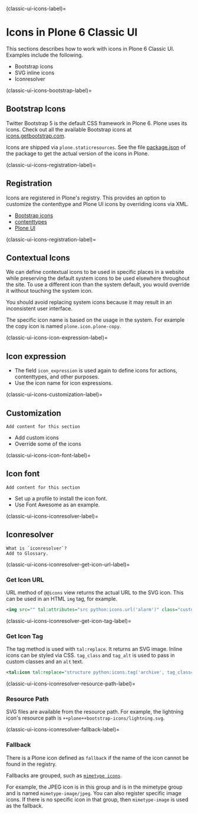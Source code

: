 (classic-ui-icons-label)=

# Icons in Plone 6 Classic UI

This sections describes how to work with icons in Plone 6 Classic UI.
Examples include the following.

- Bootstrap icons
- SVG inline icons
- Iconresolver


(classic-ui-icons-bootstrap-label)=

## Bootstrap Icons

Twitter Bootstrap 5 is the default CSS framework in Plone 6.
Plone uses its icons.
Check out all the available Bootstrap icons at [icons.getbootstrap.com](https://icons.getbootstrap.com/).

Icons are shipped via `plone.staticresources`.
See the file [package.json](https://github.com/plone/plone.staticresources/blob/master/package.json) of the package to get the actual version of the icons in Plone.


(classic-ui-icons-registration-label)=

## Registration

Icons are registered in Plone's registry.
This provides an option to customize the contenttype and Plone UI icons by overriding icons via XML.

- [Bootstrap icons](https://github.com/plone/plone.staticresources/blob/master/src/plone/staticresources/profiles/default/registry/icons_bootstrap.xml)
- [contenttypes](https://github.com/plone/plone.staticresources/blob/master/src/plone/staticresources/profiles/default/registry/icons_contenttype.xml)
- [Plone UI](https://github.com/plone/plone.staticresources/blob/master/src/plone/staticresources/profiles/default/registry/icons_plone.xml)


(classic-ui-icons-registration-label)=

## Contextual Icons

We can define contextual icons to be used in specific places in a website while preserving the default system icons to be used elsewhere throughout the site.
To use a different icon than the system default, you would override it without touching the system icon.
 
You should avoid replacing system icons because it may result in an inconsistent user interface.

The specific icon name is based on the usage in the system.
For example the copy icon is named `plone.icon.plone-copy`.


(classic-ui-icons-icon-expression-label)=

## Icon expression

- The field `icon_expression` is used again to define icons for actions, contenttypes, and other purposes.
- Use the icon name for icon expressions.


(classic-ui-icons-customization-label)=

## Customization

```{todo}
Add content for this section
```

- Add custom icons
- Override some of the icons


(classic-ui-icons-icon-font-label)=

## Icon font

```{todo}
Add content for this section
```

- Set up a profile to install the icon font.
- Use Font Awesome as an example.


(classic-ui-icons-iconresolver-label)=

## Iconresolver

```{todo}
What is `iconresolver`?
Add to Glossary.
```


(classic-ui-icons-iconresolver-get-icon-url-label)=

### Get Icon URL

URL method of `@@icons` view returns the actual URL to the SVG icon.
This can be used in an HTML `img` tag, for example.

```xml
<img src="" tal:attributes="src python:icons.url('alarm')" class="custom-class" alt="foo" />
```


(classic-ui-icons-iconresolver-get-icon-tag-label)=

### Get Icon Tag

The tag method is used with `tal:replace`.
It returns an SVG image.
Inline icons can be styled via CSS.
`tag_class` and `tag_alt` is used to pass in custom classes and an `alt` text.

```xml
<tal:icon tal:replace="structure python:icons.tag('archive', tag_class='custom-class', tag_alt='foobar')" />
```

(classic-ui-icons-iconresolver-resource-path-label)=

### Resource Path

SVG files are available from the resource path.
For example, the lightning icon's resource path is `++plone++bootstrap-icons/lightning.svg`.


(classic-ui-icons-iconresolver-fallback-label)=

### Fallback

There is a Plone icon defined as `fallback` if the name of the icon cannot be found in the registry.

Fallbacks are grouped, such as [`mimetype icons`](https://github.com/plone/plone.staticresources/blob/master/src/plone/staticresources/profiles/default/registry/icons_mimetype.xml).

For example, the JPEG icon is in this group and is in the mimetype group and is named `mimetype-image/jpeg`.
You can also register specific image icons.
If there is no specific icon in that group, then `mimetype-image` is used as the fallback.

